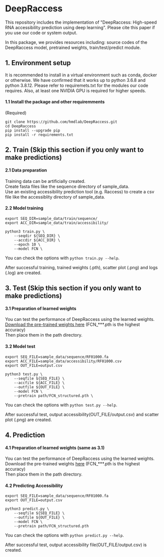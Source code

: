 # DeepRaccess
This repository includes the implementation of "DeepRaccess: High-speed RNA accessibility prediction using deep learning". Please cite this paper if you use our code or system output.

In this package, we provides resources including: source codes of the DeepRaccess model, pretrained weights, train/test/predict module.

## 1. Environment setup
It is recommended to install in a virtual environment such as conda, docker or otherwise. We have confirmed that it works up to python 3.6.8 and python 3.8.12. Please refer to requiremets.txt for the modules our code requires. Also, at least one NVIDIA GPU is required for higher speeds.

#### 1.1 Install the package and other requiremments
(Required)
```
git clone https://github.com/hmdlab/DeepRaccess.git
cd DeepRaccess
pip install --upgrade pip
pip install -r requirements.txt
```

## 2. Train (Skip this section if you only want to make predictions)
#### 2.1 Data preparation
Training data can be artificially created.  
Create fasta files like the sequence directory of sample_data.  
Use an existing accessibility prediction tool (e.g. Raccess) to create a csv file like the accessiblity directory of sample_data.


#### 2.2 Model training
```
export SEQ_DIR=sample_data/train/sequence/
export ACC_DIR=sample_data/train/accessibility/

python3 train.py \
    --seqdir ${SEQ_DIR} \
    --accdir ${ACC_DIR} \
    --epoch 10 \
    --model FCN \
```
You can check the options with `python train.py --help`.

After successful training, trained weights (.pth), scatter plot (.png) and logs (.log) are created.

## 3. Test (Skip this section if you only want to make predictions)
#### 3.1 Preparation of learned weights

You can test the performance of DeepRaccess using the learned weights.  
[Download the pre-trained weights here](https://drive.google.com/drive/folders/1xJOV2vIoVYCx6i9YY70CWwEGacQw8jTP?usp=sharing) (FCN_***.pth is the highest accuracy)  
Then place them in the path directory.


#### 3.2 Model test
```
export SEQ_FILE=sample_data/sequence/RF01000.fa
export ACC_FILE=sample_data/accessibility/RF01000.csv
export OUT_FILE=output.csv

python3 test.py \
    --seqfile ${SEQ_FILE} \
    --accfile ${ACC_FILE} \
    --outfile ${OUT_FILE} \
    --model FCN \
    --pretrain path/FCN_structured.pth \
```
You can check the options with `python test.py --help`.

After successful test, output accessibility(OUT_FILE/output.csv) and scatter plot (.png) are created.

## 4. Prediction
#### 4.1 Preparation of learned weights (same as 3.1)
You can test the performance of DeepRaccess using the learned weights.  
Download the pre-trained weights [here](https://drive.google.com/drive/folders/1xJOV2vIoVYCx6i9YY70CWwEGacQw8jTP?usp=sharing) (FCN_***.pth is the highest accuracy)  
Then place them in the path directory.


#### 4.2 Predicting Accessibility

```
export SEQ_FILE=sample_data/sequence/RF01000.fa
export OUT_FILE=output.csv

python3 predict.py \
    --seqfile ${SEQ_FILE} \
    --outfile ${OUT_FILE} \
    --model FCN \
    --pretrain path/FCN_structured.pth
```
You can check the options with `python predict.py --help`.

After successful test, output accessibility file(OUT_FILE/output.csv) is created.
